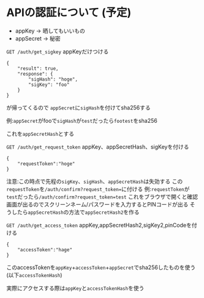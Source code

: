 # APIの認証について (予定)
- appKey → 晒してもいいもの
- appSecret → 秘密

`GET /auth/get_sigkey` appKeyだけつける
```
{
    "result": true,
    "response": {
        "sigHash": "hoge",
        "sigKey": "foo"
    }
}
```
が帰ってくるので
`appSecret`に`sigHash`を付けてsha256する

例:`appSecret`がfooで`sigHash`が`test`だったら`footest`をsha256

これを`appSecretHash`とする

`GET /auth/get_request_token` appKey、appSecretHash、sigKeyを付ける
```
{
    "requestToken":"hoge"
}
```
注意:この時点で先程の`sigKey`、`sigHash`、`appSecretHash`は失効する
この`requestToken`を`/auth/confirm?request_token=`に付ける
例:`requestToken`が`test`だったら`/auth/confirm?request_token=test`
これをブラウザで開くと確認画面が出るのでスクリーンネーム/パスワードを入力するとPINコードが出る
そうしたら`appSecretHash`の方法で`appSecretHash2`を作る

`GET /auth/get_access_token` appKey,appSecretHash2,sigKey2,pinCodeを付ける
```
{
    "accessToken":"hage"
}
```

このaccessTokenを`appKey`+`accessToken`+`appSecret`でsha256したものを使う(以下`accessTokenHash`)

実際にアクセスする際は`appKey`と`accessTokenHash`を使う